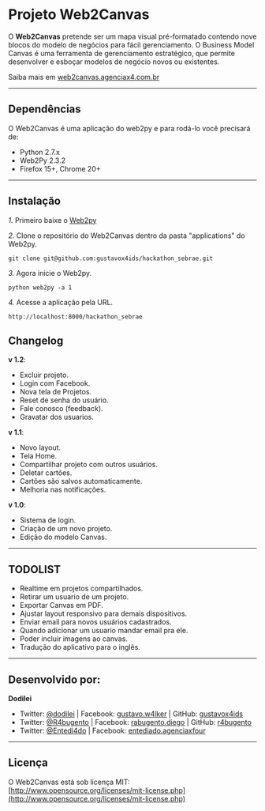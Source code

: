 Projeto Web2Canvas
=====================

O **Web2Canvas** pretende ser um mapa visual pré-formatado contendo nove blocos do modelo de negócios para fácil gerenciamento.
O Business Model Canvas é uma ferramenta de gerenciamento estratégico, que permite desenvolver e esboçar modelos de negócio novos ou existentes.

Saiba mais em [web2canvas.agenciax4.com.br](http://web2canvas.agenciax4.com.br/ "Projeto Web2Canvas")

---------------------------------------

Dependências
--------------

O Web2Canvas é uma aplicação do web2py e para rodá-lo você precisará de:

- Python 2.7.x
- Web2Py 2.3.2
- Firefox 15+, Chrome 20+

---------------------------------------

Instalação
------------

*1.*  Primeiro baixe o [Web2py](https://github.com/web2py/web2py)

*2.*  Clone o repositório do Web2Canvas dentro da pasta "applications" do Web2py.

    git clone git@github.com:gustavox4ids/hackathon_sebrae.git

*3.*  Agora inicie o Web2py.

    python web2py -a 1

*4.*  Acesse a aplicação pela URL.

    http://localhost:8000/hackathon_sebrae

Changelog
-----------

**v 1.2**:

- Excluir projeto.
- Login com Facebook.
- Nova tela de Projetos.
- Reset de senha do usuário.
- Fale conosco (feedback).
- Gravatar dos usuarios.

**v 1.1**:

- Novo layout.
- Tela Home.
- Compartilhar projeto com outros usuários.
- Deletar cartões.
- Cartões são salvos automaticamente.
- Melhoria nas notificações.

**v 1.0**:

- Sistema de login.
- Criação de um novo projeto.
- Edição do modelo Canvas.

---------------------------------------

TODOLIST
-----------

- Realtime em projetos compartilhados.
- Retirar um usuario de um projeto.
- Exportar Canvas em PDF.
- Ajustar layout responsivo para demais dispositivos.
- Enviar email para novos usuários cadastrados.
- Quando adicionar um usuario mandar email pra ele.
- Poder incluir imagens ao canvas.
- Tradução do aplicativo para o inglês.

---------------------------------------

Desenvolvido por:
-------

**Dodilei**

+ Twitter: [@dodilei](http://twitter.com/dodilei "Twitter") | Facebook: [gustavo.w4lker](http://www.facebook.com/gustavo.w4lker/ "Facebook") | GitHub: [gustavox4ids](http://github.com/gustavox4ids "GitHub")
+ Twitter: [@R4bugento](http://twitter.com/r4bugento "Twitter") | Facebook: [rabugento.diego](http://www.facebook.com/rabugento.diego/ "Facebook") | GitHub: [r4bugento](http://github.com/r4bugento "GitHub")
+ Twitter: [@Entedi4do](http://twitter.com/entedi4do "Twitter") | Facebook: [entediado.agenciaxfour](http://www.facebook.com/entediado.agenciaxfour/ "Facebook")

---------------------------------------

Licença
---------------------
O Web2Canvas está sob licença MIT: [http://www.opensource.org/licenses/mit-license.php](http://www.opensource.org/licenses/mit-license.php)
